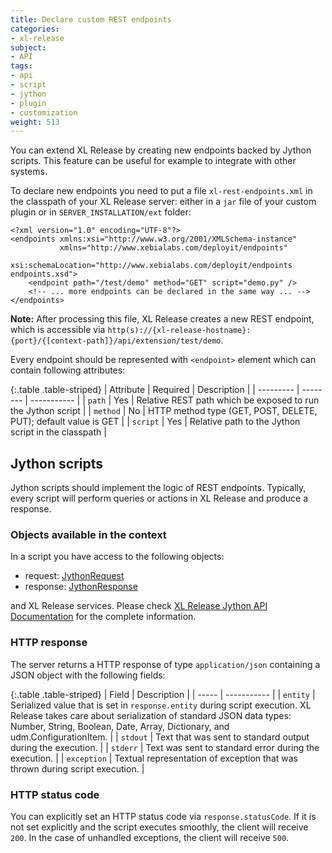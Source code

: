 ```yaml
---
title: Declare custom REST endpoints
categories:
- xl-release
subject:
- API
tags:
- api
- script
- jython
- plugin
- customization
weight: 513
---
```


You can extend XL Release by creating new endpoints backed by Jython scripts. This feature can be useful for example to integrate with other systems.

To declare new endpoints you need to put a file `xl-rest-endpoints.xml` in the classpath of your XL Release server: either in a `jar` file of your custom plugin or in `SERVER_INSTALLATION/ext` folder:

    <?xml version="1.0" encoding="UTF-8"?>
    <endpoints xmlns:xsi="http://www.w3.org/2001/XMLSchema-instance"
               xmlns="http://www.xebialabs.com/deployit/endpoints"
               xsi:schemaLocation="http://www.xebialabs.com/deployit/endpoints endpoints.xsd">
        <endpoint path="/test/demo" method="GET" script="demo.py" />
        <!-- ... more endpoints can be declared in the same way ... -->
    </endpoints>


**Note:** After processing this file, XL Release creates a new REST endpoint, which is accessible via `http(s)://{xl-release-hostname}:{port}/{[context-path]}/api/extension/test/demo`.

Every endpoint should be represented with `<endpoint>` element which can contain following attributes:

{:.table .table-striped}
| Attribute | Required | Description |
| --------- | -------- | ----------- |
| `path` | Yes | Relative REST path which be exposed to run the Jython script |
| `method` | No | HTTP method type (GET, POST, DELETE, PUT); default value is GET |
| `script` | Yes | Relative path to the Jython script in the classpath |

## Jython scripts

Jython scripts should implement the logic of REST endpoints. Typically, every script will perform queries or actions in XL Release and produce a response.

### Objects available in the context

In a script you have access to the following objects:

* request: <a href="/jython-docs/#!/xl-deploy/4.5.x/service/com.xebialabs.xlplatform.endpoints.JythonRequest">JythonRequest</a>
* response: <a href="https://docs.xebialabs.com/jython-docs/#!/xl-deploy/4.5.x/service/com.xebialabs.xlplatform.endpoints.JythonResponse">JythonResponse</a>

and XL Release services. Please check <a href="/jython-docs/#!/xl-release/4.6.x/">XL Release Jython API Documentation</a> for the complete information.

### HTTP response

The server returns a HTTP response of type `application/json` containing a JSON object with the following fields:

{:.table .table-striped}
| Field | Description |
| ----- | ----------- |
| `entity` | Serialized value that is set in <code>response.entity</code> during script execution. XL Release takes care about serialization of standard JSON data types: Number, String, Boolean, Date, Array, Dictionary, and udm.ConfigurationItem. |
| `stdout` | Text that was sent to standard output during the execution. |
| `stderr` | Text was sent to standard error during the execution. |
| `exception` | Textual representation of exception that was thrown during script execution. |

### HTTP status code

You can explicitly set an HTTP status code via `response.statusCode`. If it is not set explicitly and the script executes smoothly, the client will receive `200`. In the case of unhandled exceptions, the client will receive `500`.
